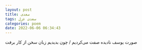 ```yaml
---
layout: post
title: سعدی
tags: سعدی غزل
categories: poem
date: 2022-06-06 06:34:43
---
```


صورت یوسف نادیده صفت می‌کردیم / چون بدیدیم زبان سخن از کار برفت
